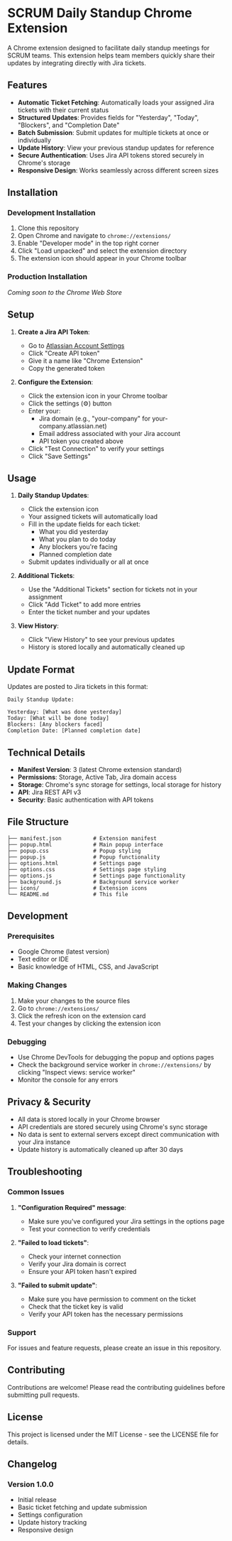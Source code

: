 # SCRUM Daily Standup Chrome Extension

A Chrome extension designed to facilitate daily standup meetings for SCRUM teams. This extension helps team members quickly share their updates by integrating directly with Jira tickets.

## Features

- **Automatic Ticket Fetching**: Automatically loads your assigned Jira tickets with their current status
- **Structured Updates**: Provides fields for "Yesterday", "Today", "Blockers", and "Completion Date"
- **Batch Submission**: Submit updates for multiple tickets at once or individually
- **Update History**: View your previous standup updates for reference
- **Secure Authentication**: Uses Jira API tokens stored securely in Chrome's storage
- **Responsive Design**: Works seamlessly across different screen sizes

## Installation

### Development Installation

1. Clone this repository
2. Open Chrome and navigate to `chrome://extensions/`
3. Enable "Developer mode" in the top right corner
4. Click "Load unpacked" and select the extension directory
5. The extension icon should appear in your Chrome toolbar

### Production Installation

*Coming soon to the Chrome Web Store*

## Setup

1. **Create a Jira API Token**:
   - Go to [Atlassian Account Settings](https://id.atlassian.com/manage-profile/security/api-tokens)
   - Click "Create API token"
   - Give it a name like "Chrome Extension"
   - Copy the generated token

2. **Configure the Extension**:
   - Click the extension icon in your Chrome toolbar
   - Click the settings (⚙️) button
   - Enter your:
     - Jira domain (e.g., "your-company" for your-company.atlassian.net)
     - Email address associated with your Jira account
     - API token you created above
   - Click "Test Connection" to verify your settings
   - Click "Save Settings"

## Usage

1. **Daily Standup Updates**:
   - Click the extension icon
   - Your assigned tickets will automatically load
   - Fill in the update fields for each ticket:
     - What you did yesterday
     - What you plan to do today
     - Any blockers you're facing
     - Planned completion date
   - Submit updates individually or all at once

2. **Additional Tickets**:
   - Use the "Additional Tickets" section for tickets not in your assignment
   - Click "Add Ticket" to add more entries
   - Enter the ticket number and your updates

3. **View History**:
   - Click "View History" to see your previous updates
   - History is stored locally and automatically cleaned up

## Update Format

Updates are posted to Jira tickets in this format:

```
Daily Standup Update:

Yesterday: [What was done yesterday]
Today: [What will be done today]
Blockers: [Any blockers faced]
Completion Date: [Planned completion date]
```

## Technical Details

- **Manifest Version**: 3 (latest Chrome extension standard)
- **Permissions**: Storage, Active Tab, Jira domain access
- **Storage**: Chrome's sync storage for settings, local storage for history
- **API**: Jira REST API v3
- **Security**: Basic authentication with API tokens

## File Structure

```
├── manifest.json          # Extension manifest
├── popup.html             # Main popup interface
├── popup.css              # Popup styling
├── popup.js               # Popup functionality
├── options.html           # Settings page
├── options.css            # Settings page styling
├── options.js             # Settings page functionality
├── background.js          # Background service worker
├── icons/                 # Extension icons
└── README.md              # This file
```

## Development

### Prerequisites

- Google Chrome (latest version)
- Text editor or IDE
- Basic knowledge of HTML, CSS, and JavaScript

### Making Changes

1. Make your changes to the source files
2. Go to `chrome://extensions/`
3. Click the refresh icon on the extension card
4. Test your changes by clicking the extension icon

### Debugging

- Use Chrome DevTools for debugging the popup and options pages
- Check the background service worker in `chrome://extensions/` by clicking "Inspect views: service worker"
- Monitor the console for any errors

## Privacy & Security

- All data is stored locally in your Chrome browser
- API credentials are stored securely using Chrome's sync storage
- No data is sent to external servers except direct communication with your Jira instance
- Update history is automatically cleaned up after 30 days

## Troubleshooting

### Common Issues

1. **"Configuration Required" message**:
   - Make sure you've configured your Jira settings in the options page
   - Test your connection to verify credentials

2. **"Failed to load tickets"**:
   - Check your internet connection
   - Verify your Jira domain is correct
   - Ensure your API token hasn't expired

3. **"Failed to submit update"**:
   - Make sure you have permission to comment on the ticket
   - Check that the ticket key is valid
   - Verify your API token has the necessary permissions

### Support

For issues and feature requests, please create an issue in this repository.

## Contributing

Contributions are welcome! Please read the contributing guidelines before submitting pull requests.

## License

This project is licensed under the MIT License - see the LICENSE file for details.

## Changelog

### Version 1.0.0
- Initial release
- Basic ticket fetching and update submission
- Settings configuration
- Update history tracking
- Responsive design
